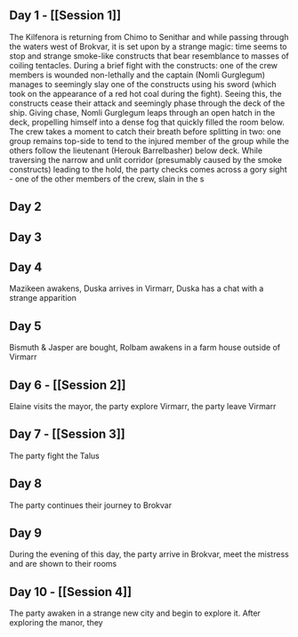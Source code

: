 ## Day 1 - [[Session 1]]
The Kilfenora is returning from Chimo to Senithar and while passing through the waters west of Brokvar, it is set upon by a strange magic: time seems to stop and strange smoke-like constructs that bear resemblance to masses of coiling tentacles. During a brief fight with the constructs: one of the crew members is wounded non-lethally and the captain (Nomli Gurglegum) manages to seemingly slay one of the constructs using his sword (which took on the appearance of a red hot coal during the fight). Seeing this, the constructs cease their attack and seemingly phase through the deck of the ship. Giving chase, Nomli Gurglegum leaps through an open hatch in the deck, propelling himself into a dense fog that quickly filled the room below. The crew takes a moment to catch their breath before splitting in two: one group remains top-side to tend to the injured member of the group while the others follow the lieutenant (Herouk Barrelbasher) below deck. While traversing the narrow and unlit corridor (presumably caused by the smoke constructs) leading to the hold, the party checks comes across a gory sight - one of the other members of the crew, slain in the s
## Day 2
## Day 3
## Day 4
Mazikeen awakens, Duska arrives in Virmarr, Duska has a chat with a strange apparition 
## Day 5
Bismuth & Jasper are bought, Rolbam awakens in a farm house outside of Virmarr
## Day 6 - [[Session 2]]
Elaine visits the mayor, the party explore Virmarr, the party leave Virmarr
## Day 7 - [[Session 3]]
The party fight the Talus
## Day 8
The party continues their journey to Brokvar
## Day 9 
During the evening of this day, the party arrive in Brokvar, meet the mistress and are shown to their rooms
## Day 10 - [[Session 4]]
The party awaken in a strange new city and begin to explore it. After exploring the manor, they 
